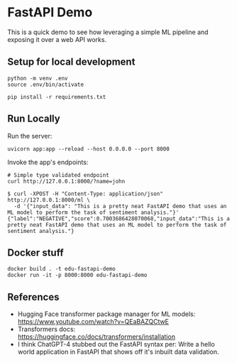 # FastAPI Demo

This is a quick demo to see how leveraging a simple ML pipeline and exposing it over a web API works.


## Setup for local development

```
python -m venv .env
source .env/bin/activate

pip install -r requirements.txt
```


## Run Locally

Run the server:

```
uvicorn app:app --reload --host 0.0.0.0 --port 8000
```


Invoke the app's endpoints:
```
# Simple type validated endpoint
curl http://127.0.0.1:8000/?name=john

$ curl -XPOST -H "Content-Type: application/json" http://127.0.0.1:8000/ml \
  -d '{"input_data": "This is a pretty neat FastAPI demo that uses an ML model to perform the task of sentiment analysis."}'
{"label":"NEGATIVE","score":0.7003686428070068,"input_data":"This is a pretty neat FastAPI demo that uses an ML model to perform the task of sentiment analysis."}
```


## Docker stuff

```
docker build . -t edu-fastapi-demo
docker run -it -p 8000:8000 edu-fastapi-demo
```



## References

- Hugging Face transformer package manager for ML models: https://www.youtube.com/watch?v=QEaBAZQCtwE
- Transformers docs: https://huggingface.co/docs/transformers/installation
- I think ChatGPT-4 stubbed out the FastAPI syntax per: Write a hello world application in FastAPI that shows off it's inbuilt data validation.
